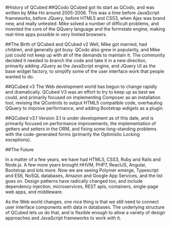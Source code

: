 #History of QCubed
##QCodo
QCubed got its start as QCodo, and was written by Mike Ho around 2005-2006. This was a time before JavaScript frameworks, before JQuery, before HTML5 and CSS3, when Ajax was brand new, and really untested. Mike solved a number of difficult problems, and invented the core of the QQuery language and the formstate engine, making real-time apps possible in very limited browsers.

##The Birth of QCubed and QCubed v2
Well, Mike got married, had children, and generally got busy. QCodo also grew in popularity, and Mike just could not keep up with all of the demands to maintain it. The community decided it needed to branch the code and take it in a new direction, primarily adding JQuery as the JavaScript engine, and JQuery UI as the base widget factory, to simplify some of the user interface work that people wanted to do.

##QCubed v3
The Web development world has begun to change rapidly and dramatically. QCubed V3 was an effort to try to keep up as best we could, and primarily focused on implementing Composer as an installation tool, revising the QControls to output HTML5 compatible code, overhauling QQuery to improve performance, and adding Bootstrap wdigets as a plugin. 

##QCubed v3.1
Version 3.1 is under development as of this date, and is primarily focused on performance improvements, the implementation of getters and setters in the ORM, and fixing some long-standing problems with the code-generated forms (primarily the Optimistic Locking exceptions).

##The Future

In a matter of a few years, we have had HTML5, CSS3, Ruby and Rails and Node.js. A few more years brought HHVM, PHP7, ReactJS, Angular, Bootstrap and lots more. Now we are seeing Polymer emerge, Typescript and ES6, NoSQL databases, Amazon and Google App Services, and the list goes on. Design patterns have radically changed too, and include dependency injection, microservices, REST apis, containers, single-page web apps, and middleware.

As the Web world changes, one nice thing is that we still need to connect user interface components with data in databases. The underlying structure of QCubed lets us do that, and is flexible enough to allow a variety of design approaches and JavaScript frameworks to work with it.

